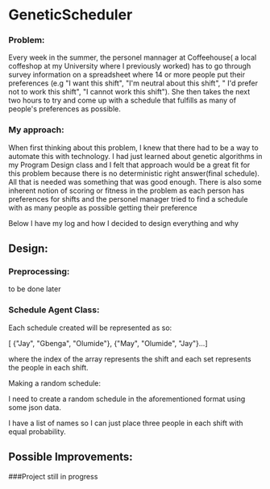# GeneticScheduler
### Problem:

Every week in the summer, the personel mannager at Coffeehouse( a local coffeshop at my University where I previously worked) has to go through survey information on a spreadsheet where 14 or more people put their preferences (e.g "I want this shift", "I'm neutral about this shift", " I'd prefer not to work this shift", "I cannot work this shift"). She then takes the next two hours to try and come up with a schedule that fulfills as many of people's preferences as possible. 

### My approach:

When first thinking about this problem, I knew that there had to be a way to automate this with technology. I had just learned about genetic algorithms in my Program Design class and I felt that approach would be a great fit for this problem because there is no deterministic right answer(final schedule). All that is needed was something that was good enough. There is also some inherent notion of scoring or fitness in the problem as each person has preferences for shifts and the personel manager tried to find a schedule with as many people as possible getting their preference

Below I have my log and how I decided to design everything and why

## Design:

### Preprocessing:

to be done later

### Schedule Agent Class:

Each schedule created will be represented as so:

[ {"Jay", "Gbenga", "Olumide"}, {"May", "Olumide", "Jay"}...] 

where the index of the array represents the shift and each set represents the people in each shift.

Making a random schedule:

I need to create a random schedule in the aforementioned format using some json data.

I have a list of names so I can just place three people in each shift with equal probability. 

## Possible Improvements:

###Project still in progress
